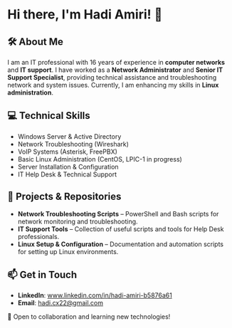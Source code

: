 # Hi there, I'm Hadi Amiri! 👋

## 🛠 About Me
I am an IT professional with 16 years of experience in **computer networks** and **IT support**. I have worked as a **Network Administrator** and **Senior IT Support Specialist**, providing technical assistance and troubleshooting network and system issues. Currently, I am enhancing my skills in **Linux administration**.

## 💻 Technical Skills
- Windows Server & Active Directory
- Network Troubleshooting (Wireshark)
- VoIP Systems (Asterisk, FreePBX)
- Basic Linux Administration (CentOS, LPIC-1 in progress)
- Server Installation & Configuration
- IT Help Desk & Technical Support

## 📂 Projects & Repositories
- **Network Troubleshooting Scripts** – PowerShell and Bash scripts for network monitoring and troubleshooting.
- **IT Support Tools** – Collection of useful scripts and tools for Help Desk professionals.
- **Linux Setup & Configuration** – Documentation and automation scripts for setting up Linux environments.

## 📫 Get in Touch
- **LinkedIn**: www.linkedin.com/in/hadi-amiri-b5876a61
- **Email**: hadi.cx22@gmail.com

🚀 Open to collaboration and learning new technologies!
